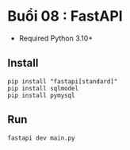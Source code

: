 # Buổi 08 : FastAPI

- Required Python 3.10+

## Install

```
pip install "fastapi[standard]"
pip install sqlmodel
pip install pymysql
```

## Run

```
fastapi dev main.py
```
